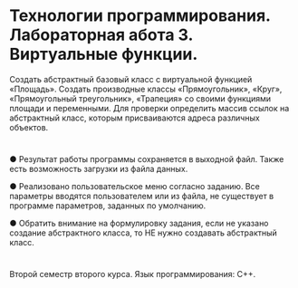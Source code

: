 # Технологии программирования. Лабораторная абота 3. Виртуальные функции.

Создать абстрактный базовый класс с виртуальной функцией «Площадь». Создать производные классы «Прямоугольник», «Круг», «Прямоугольный треугольник», «Трапеция» со своими функциями площади и переменными. Для проверки определить массив ссылок на абстрактный класс, которым присваиваются адреса различных объектов.
# 
● Результат работы программы сохраняется в выходной файл. Также есть возможность загрузки из файла данных.

● Реализовано пользовательское меню согласно заданию. Все параметры вводятся пользователем или из файла, не существует в программе параметров, заданных по умолчанию.

● Обратить внимание на формулировку задания, если не указано создание абстрактного класса, то НЕ нужно создавать абстрактный класс.
# 
Второй семестр второго курса. Язык программирования: С++.
